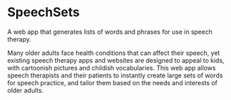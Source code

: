 # SpeechSets

A web app that generates lists of words and phrases for use in speech therapy. 

Many older adults face health conditions that can affect their speech, yet existing speech therapy apps and websites are designed to appeal to kids, with cartoonish pictures and childish vocabularies. This web app allows speech therapists and their patients to instantly create large sets of words for speech practice, and tailor them based on the needs and interests of older adults. 
